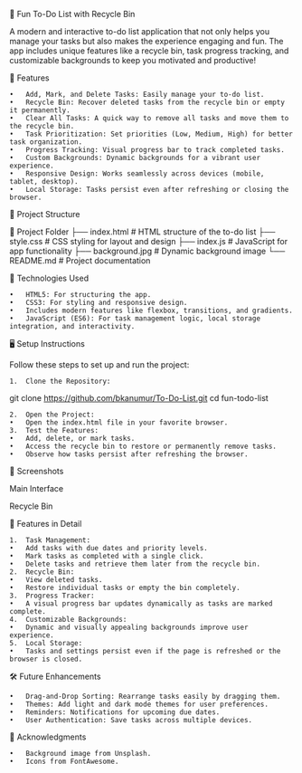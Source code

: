 🌟 Fun To-Do List with Recycle Bin

A modern and interactive to-do list application that not only helps you manage your tasks but also makes the experience engaging and fun. The app includes unique features like a recycle bin, task progress tracking, and customizable backgrounds to keep you motivated and productive!

🚀 Features

	•	Add, Mark, and Delete Tasks: Easily manage your to-do list.
	•	Recycle Bin: Recover deleted tasks from the recycle bin or empty it permanently.
	•	Clear All Tasks: A quick way to remove all tasks and move them to the recycle bin.
	•	Task Prioritization: Set priorities (Low, Medium, High) for better task organization.
	•	Progress Tracking: Visual progress bar to track completed tasks.
	•	Custom Backgrounds: Dynamic backgrounds for a vibrant user experience.
	•	Responsive Design: Works seamlessly across devices (mobile, tablet, desktop).
	•	Local Storage: Tasks persist even after refreshing or closing the browser.

📂 Project Structure

📁 Project Folder
├── index.html         # HTML structure of the to-do list
├── style.css          # CSS styling for layout and design
├── index.js           # JavaScript for app functionality
├── background.jpg     # Dynamic background image
└── README.md          # Project documentation

🔧 Technologies Used

	•	HTML5: For structuring the app.
	•	CSS3: For styling and responsive design.
	•	Includes modern features like flexbox, transitions, and gradients.
	•	JavaScript (ES6): For task management logic, local storage integration, and interactivity.

🖥️ Setup Instructions

Follow these steps to set up and run the project:

	1.	Clone the Repository:

git clone https://github.com/bkanumur/To-Do-List.git
cd fun-todo-list


	2.	Open the Project:
	•	Open the index.html file in your favorite browser.
	3.	Test the Features:
	•	Add, delete, or mark tasks.
	•	Access the recycle bin to restore or permanently remove tasks.
	•	Observe how tasks persist after refreshing the browser.

📸 Screenshots

Main Interface

Recycle Bin

🌟 Features in Detail

	1.	Task Management:
	•	Add tasks with due dates and priority levels.
	•	Mark tasks as completed with a single click.
	•	Delete tasks and retrieve them later from the recycle bin.
	2.	Recycle Bin:
	•	View deleted tasks.
	•	Restore individual tasks or empty the bin completely.
	3.	Progress Tracker:
	•	A visual progress bar updates dynamically as tasks are marked complete.
	4.	Customizable Backgrounds:
	•	Dynamic and visually appealing backgrounds improve user experience.
	5.	Local Storage:
	•	Tasks and settings persist even if the page is refreshed or the browser is closed.

🛠️ Future Enhancements

	•	Drag-and-Drop Sorting: Rearrange tasks easily by dragging them.
	•	Themes: Add light and dark mode themes for user preferences.
	•	Reminders: Notifications for upcoming due dates.
	•	User Authentication: Save tasks across multiple devices.

🙌 Acknowledgments

	•	Background image from Unsplash.
	•	Icons from FontAwesome.
